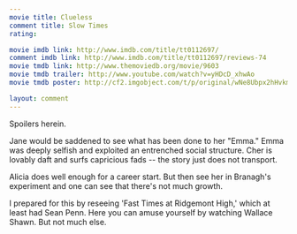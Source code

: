 ```yaml
---
movie title: Clueless
comment title: Slow Times
rating: 

movie imdb link: http://www.imdb.com/title/tt0112697/
comment imdb link: http://www.imdb.com/title/tt0112697/reviews-74
movie tmdb link: http://www.themoviedb.org/movie/9603
movie tmdb trailer: http://www.youtube.com/watch?v=yHDcD_xhwAo
movie tmdb poster: http://cf2.imgobject.com/t/p/original/wNe8Ubpx2hHvkmKlmavyNJLMhTI.jpg

layout: comment
---
```


Spoilers herein.

Jane would be saddened to see what has been done to her "Emma." Emma was deeply selfish and exploited an entrenched social structure. Cher is lovably daft and surfs capricious fads -- the story just does not transport.

Alicia does well enough for a career start. But then see her in Branagh's experiment and one can see that there's not much growth.

I prepared for this by reseeing 'Fast Times at Ridgemont High,' which at least had Sean Penn. Here you can amuse yourself by watching Wallace Shawn. But not much else.